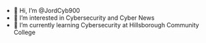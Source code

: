 - 👋 Hi, I’m @JordCyb900
- 👀 I’m interested in Cybersecurity and Cyber News
- 🌱 I’m currently learning Cybersecurity at Hillsborough Community College

  

<!---
JordCyb900/JordCyb900 is a ✨ special ✨ repository because its `README.md` (this file) appears on your GitHub profile.
You can click the Preview link to take a look at your changes.
--->
